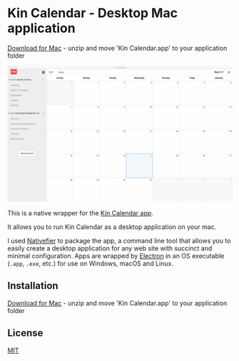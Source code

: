 # Kin Calendar - Desktop Mac application

[Download for Mac](https://github.com/mxgr/kin-calendar-desktop/raw/master/kincalendar.app.zip) - unzip and move 'Kin Calendar.app' to your application folder

![App](screenshots/app.png)

This is a native wrapper for the [Kin Calendar app](https://kin.today/).

It allows you to run Kin Calendar as a desktop application on your mac.

I used [Nativefier](https://github.com/jiahaog/nativefier) to package the app, a command line tool that allows you to easily create a desktop application for any web site with succinct and minimal configuration. Apps are wrapped by [Electron](http://electron.atom.io) in an OS executable (`.app`, `.exe`, etc.) for use on Windows, macOS and Linux.


## Installation

[Download for Mac](https://github.com/mxgr/kin-calendar-desktop/raw/master/kincalendar.app.zip) - unzip and move 'Kin Calendar.app' to your application folder

## License

[MIT](LICENSE.md)
